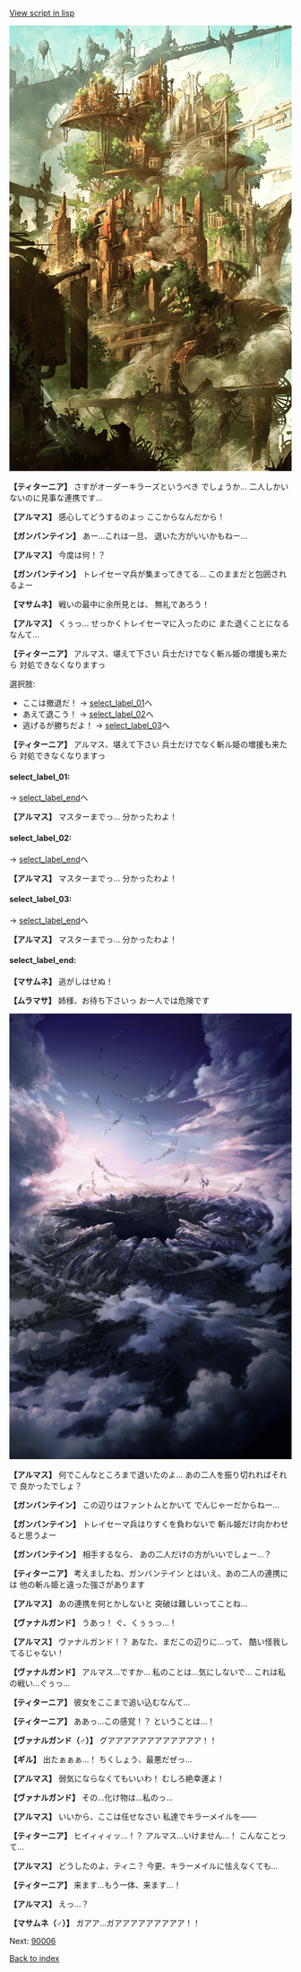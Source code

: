 [View script in lisp](../scripts/100702013.txt)

![beast_world.png](../images/backgrounds/beast_world.png)

**【ティターニア】**
さすがオーダーキラーズというべき
でしょうか…
二人しかいないのに見事な連携です…

**【アルマス】**
感心してどうするのよっ
ここからなんだから！

**【ガンバンテイン】**
あー…これは一旦、
退いた方がいいかもねー…

**【アルマス】**
今度は何！？

**【ガンバンテイン】**
トレイセーマ兵が集まってきてる…
このままだと包囲されるよー

**【マサムネ】**
戦いの最中に余所見とは、
無礼であろう！

**【アルマス】**
くぅっ…
せっかくトレイセーマに入ったのに
また退くことになるなんて…

**【ティターニア】**
アルマス、堪えて下さい
兵士だけでなく斬ル姫の増援も来たら
対処できなくなりますっ

選択肢:
- ここは撤退だ！ → [select_label_01](#select_label_01)へ
- あえて退こう！ → [select_label_02](#select_label_02)へ
- 逃げるが勝ちだよ！ → [select_label_03](#select_label_03)へ


**【ティターニア】**
アルマス、堪えて下さい
兵士だけでなく斬ル姫の増援も来たら
対処できなくなりますっ

#### select_label_01:
 → [select_label_end](#select_label_end)へ

**【アルマス】**
マスターまでっ…
分かったわよ！

#### select_label_02:
 → [select_label_end](#select_label_end)へ

**【アルマス】**
マスターまでっ…
分かったわよ！

#### select_label_03:
 → [select_label_end](#select_label_end)へ

**【アルマス】**
マスターまでっ…
分かったわよ！

#### select_label_end:

**【マサムネ】**
逃がしはせぬ！

**【ムラマサ】**
姉様、お待ち下さいっ
お一人では危険です

![101_hole.png](../images/backgrounds/101_hole.png)

**【アルマス】**
何でこんなところまで退いたのよ…
あの二人を振り切れればそれで
良かったでしょ？

**【ガンバンテイン】**
この辺りはファントムとかいて
でんじゃーだからねー…

**【ガンバンテイン】**
トレイセーマ兵はりすくを負わないで
斬ル姫だけ向かわせると思うよー

**【ガンバンテイン】**
相手するなら、
あの二人だけの方がいいでしょー…？

**【ティターニア】**
考えましたね、ガンバンテイン
とはいえ、あの二人の連携には
他の斬ル姫と違った強さがあります

**【アルマス】**
あの連携を何とかしないと
突破は難しいってことね…

**【ヴァナルガンド】**
うあっ！
ぐ、くぅぅっ…！

**【アルマス】**
ヴァナルガンド！？
あなた、まだこの辺りに…って、
酷い怪我してるじゃない！

**【ヴァナルガンド】**
アルマス…ですか…
私のことは…気にしないで…
これは私の戦い…ぐぅっ…

**【ティターニア】**
彼女をここまで追い込むなんて…

**【ティターニア】**
ああっ…この感覚！？
ということは…！

**【ヴァナルガンド（♂）】**
グアアアアアアアアアアアア！！

**【ギル】**
出たぁぁぁ…！
ちくしょう、最悪だぜっ…

**【アルマス】**
弱気にならなくてもいいわ！
むしろ絶幸運よ！

**【ヴァナルガンド】**
その…化け物は…私のっ…

**【アルマス】**
いいから、ここは任せなさい
私達でキラーメイルを――

**【ティターニア】**
ヒイィィィッ…！？
アルマス…いけません…！
こんなことって…

**【アルマス】**
どうしたのよ、ティニ？
今更、キラーメイルに怯えなくても…

**【ティターニア】**
来ます…もう一体、来ます…！

**【アルマス】**
えっ…？

**【マサムネ（♂）】**
ガアア…ガアアアアアアアアア！！

Next: [90006](90006.md)

[Back to index](index.md)
